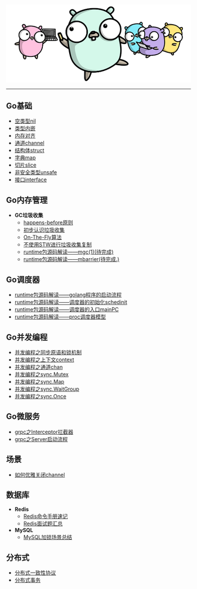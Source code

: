 <div align=center width=60%><img src="/assets/go.png"/></div>

------

##  Go基础

* [空类型nil](/docs/Go语言中的nil.md)
* [类型内嵌](/docs/Go语言中的类型内嵌.md)
* [内存对齐](docs/Go语言内存对齐.md)
* [通道channel](/docs/Go面试Channel.md)
* [结构体struct](/docs/Go面试结构体.md)
* [字典map](/docs/golang/golang面试之map.md)
* [切片slice](docs/slice源码解读.md)
* [非安全类型unsafe](/docs/unsafe.Pointer非安全类型指针.md)
* [接口interface](/docs/golang/探究Go语言中的Interface.md)

##  Go内存管理

* **GC垃圾收集**
  * [happens-before原则](/docs/Go语言HappensBefore原则.md)
  * [初步认识垃圾收集](/docs/Go语言垃圾收集器.md)
  * [On-The-Fly算法](https://lamport.azurewebsites.net/pubs/garbage.pdf)
  * [不使用STW进行垃圾收集复制](https://people.cs.umass.edu/~moss/papers/oopsla-2003-mark-copy.pdf)
  * [runtime包源码解读——mgc(1)(待完成)](/docs/golang/runtime包解读之mgc.md)
  * [runtime包源码解读——mbarrier(待完成.)]()

##  Go调度器

* [runtime包源码解读——golang程序的启动流程](/docs/golang/runtime包解读之golang程序启动流程.md)
* [runtime包源码解读——调度器的初始化schedinit](/docs/golang/runtime包解读之调度器初始化scheinit.md)
* [runtime包源码解读——调度器的入口mainPC](/docs/golang/runtime包解读之调度器入口mainPC.md)
* [runtime包源码解读——proc调度器模型](/docs/golang/runtime包解读之proc.md)

##  Go并发编程

* [并发编程之同步原语和锁机制](docs/Go语言并发同步原语和锁.md)
* [并发编程之上下文context](/docs/Go语言上下文Context.md)
* [并发编程之通道chan](/docs/Go语言通道Channel.md)
* [并发编程之sync.Mutex](/docs/sync包之mutex.md)
* [并发编程之sync.Map](/docs/sync包之map.md)
* [并发编程之sync.WaitGroup](/docs/sync包之waitGroup.md)
* [并发编程之sync.Once](/docs/sync包之once.md)

##  Go微服务

* [grpc之Interceptor拦截器](/docs/grpc之拦截器.md)
* [grpc之Server启动流程](/docs/grpc之Server启动.md)

## 场景

* [如何优雅关闭channel](/docs/golang/如何优雅地关闭channel.md)

##  数据库

* **Redis**
  * [Redis命令手册速记](/docs/redis/Redis操作手册速查.md)
  * [Redis面试题汇总](/docs/redis/redis面试题汇总.md)
* **MySQL**
  * [MySQL加锁场景总结](/docs/mysql/mysql%E9%94%81%E6%80%BB%E7%BB%93.md)

##  分布式

* [分布式一致性协议](/docs/etcd/分布式一致性协议.md)
* [分布式事务](/docs/分布式事务.md)